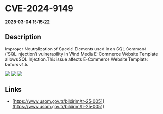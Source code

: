 # CVE-2024-9149

**2025-03-04 15:15:22**

## Description
Improper Neutralization of Special Elements used in an SQL Command ('SQL Injection') vulnerability in Wind Media E-Commerce Website Template allows SQL Injection.This issue affects E-Commerce Website Template: before v1.5.

![](https://img.shields.io/static/v1?label=Score&message=8.6&color=red)
![](https://img.shields.io/static/v1?label=Severity&message=HIGH&color=red)
![](https://img.shields.io/static/v1?label=CWE&message=SQL&color=green)

## Links
- [https://www.usom.gov.tr/bildirim/tr-25-0051](https://www.usom.gov.tr/bildirim/tr-25-0051)
